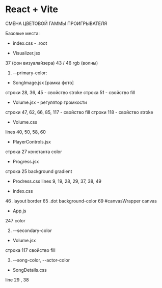 # React + Vite

СМЕНА ЦВЕТОВОЙ ГАММЫ ПРОИГРЫВАТЕЛЯ

Базовые места:

- index.css - .root

- Visualizer.jsx

37 (фон визуалайзера)
43 / 46 rgb (волны)

<!-- При этом Автоматичеcки меняются: -->

1. --primary-color:

<!--!! Цвета svg иконок -->

- SongImage.jsx [рамка фото]

строки 28, 36, 45 - свойство stroke
строка 51 - свойство fill

- Volume.jsx - регулятор громкости

строки 47, 62, 66, 85, 117 - свойство fill
строки 118 - свойство stroke

- Volume.css

lines 40, 50, 58, 60

<!--!! Рамка, прогресс бар и кнопки -->

- PlayerControls.jsx

строка 27 константа color

- Progress.jsx

строка 25
background gradient

- Prodress.css
  lines 9, 19, 28, 29, 37, 38, 49

- index.css

46 .layout border
65 .dot background-color
69 #canvasWrapper canvas

- App.js

247 color

2. --secondary-color

<!-- !! Фон громкости -->

- Volume.jsx

строка 117 свойство fill

3. --song-color, --actor-color

<!--!! Названиее песни и исполнитель -->

- SongDetails.css

line 29 , 38
